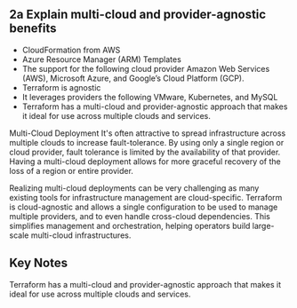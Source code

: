 ## 2a Explain multi-cloud and provider-agnostic benefits

* CloudFormation from AWS
* Azure Resource Manager (ARM) Templates
* The support for the following cloud provider Amazon Web Services (AWS), Microsoft Azure, and Google’s Cloud Platform (GCP).
* Terraform is agnostic
* It leverages providers the following VMware, Kubernetes, and MySQL
* Terraform has a multi-cloud and provider-agnostic approach that makes it ideal for use across multiple clouds and services.

Multi-Cloud Deployment
It's often attractive to spread infrastructure across multiple clouds to increase fault-tolerance. By using only a single region or cloud provider, fault tolerance is limited by the availability of that provider. Having a multi-cloud deployment allows for more graceful recovery of the loss of a region or entire provider.

Realizing multi-cloud deployments can be very challenging as many existing tools for infrastructure management are cloud-specific. Terraform is cloud-agnostic and allows a single configuration to be used to manage multiple providers, and to even handle cross-cloud dependencies. This simplifies management and orchestration, helping operators build large-scale multi-cloud infrastructures.

## Key Notes
Terraform has a multi-cloud and
provider-agnostic approach that makes it ideal for use across multiple clouds and services.
